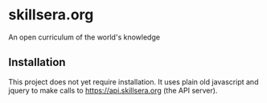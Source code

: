 # skillsera.org
An open curriculum of the world's knowledge

## Installation

This project does not yet require installation. It uses plain old javascript and jquery to make calls to https://api.skillsera.org (the API server).

